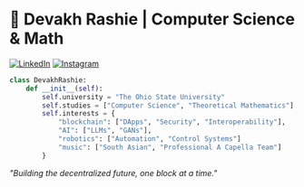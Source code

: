 # 🚀 Devakh Rashie | Computer Science & Math

[![LinkedIn](https://img.shields.io/badge/LinkedIn-Connect-blue)](https://www.linkedin.com/in/devrashie)
[![Instagram](https://img.shields.io/badge/Instagram-Follow-E4405F)](https://www.instagram.com/devrashie/)

```python
class DevakhRashie:
    def __init__(self):
        self.university = "The Ohio State University"
        self.studies = ["Computer Science", "Theoretical Mathematics"]
        self.interests = {
            "blockchain": ["DApps", "Security", "Interoperability"],
            "AI": ["LLMs", "GANs"],
            "robotics": ["Automation", "Control Systems"]
            "music": ["South Asian", "Professional A Capella Team"]
        }
```

_"Building the decentralized future, one block at a time."_
